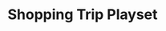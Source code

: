 ---
id: PE06952
title: Shopping Trip Playset
price:
    hkd: 199.9
    twd: 799
dimensions:
    w: 20.0
    l: 13.0
    h: 12.5
    unit: cm
imgs: 
    - 'images/products/shopping-trip-playset1.png'
    
---
